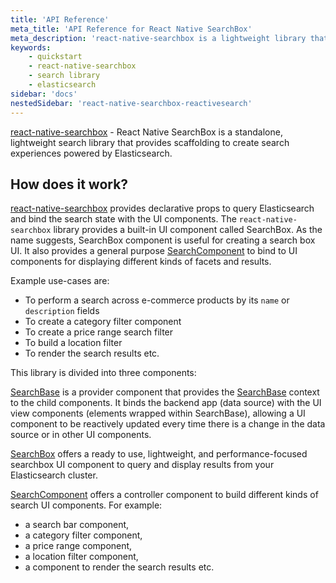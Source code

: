 ```yaml
---
title: 'API Reference'
meta_title: 'API Reference for React Native SearchBox'
meta_description: 'react-native-searchbox is a lightweight library that provides scaffolding to create search experiences powered by Elasticsearch.'
keywords:
    - quickstart
    - react-native-searchbox
    - search library
    - elasticsearch
sidebar: 'docs'
nestedSidebar: 'react-native-searchbox-reactivesearch'
---
```


[react-native-searchbox](https://github.com/appbaseio/searchbox/tree/master/packages/native) - React Native SearchBox is a standalone, lightweight search library that provides scaffolding to create search experiences powered by Elasticsearch.

## How does it work?

[react-native-searchbox](https://github.com/appbaseio/searchbox/tree/master/packages/native) provides declarative props to query Elasticsearch and bind the search state with the UI components. The `react-native-searchbox` library provides a built-in UI component called SearchBox. As the name suggests, SearchBox component is useful for creating a search box UI. It also provides a general purpose [SearchComponent](/docs/reactivesearch/react-native-searchbox/searchcomponent/) to bind to UI components for displaying different kinds of facets and results.


Example use-cases are:

-   To perform a search across e-commerce products by its `name` or `description` fields
-   To create a category filter component
-   To create a price range search filter
-   To build a location filter
-   To render the search results etc.

This library is divided into three components:

[SearchBase](/docs/reactivesearch/react-native-searchbox/searchbase/) is a provider component that provides the [SearchBase](/docs/reactivesearch/searchbase/overview/QuickStart/) context to the child components. It binds the backend app (data source) with the UI view components (elements wrapped within SearchBase), allowing a UI component to be reactively updated every time there is a change in the data source or in other UI components.

[SearchBox](/docs/reactivesearch/react-native-searchbox/searchbox/) offers a ready to use, lightweight, and performance-focused searchbox UI component to query and display results from your Elasticsearch cluster.

[SearchComponent](/docs/reactivesearch/react-native-searchbox/searchcomponent/) offers a controller component to build different kinds of search UI components. For example:

-   a search bar component,
-   a category filter component,
-   a price range component,
-   a location filter component,
-   a component to render the search results etc.
